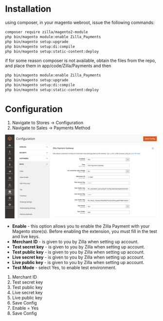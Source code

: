 # Installation
using composer, in your magento webroot, issue the following commands:

```
composer require zilla/magento2-module
php bin/magento module:enable Zilla_Payments
php bin/magento setup:upgrade
php bin/magento setup:di:compile
php bin/magento setup:static-content:deploy
```

if for some reason composer is not available, obtain the files from the repo, and place them in app/code/Zilla/Payments and then
```
php bin/magento module:enable Zilla_Payments
php bin/magento setup:upgrade
php bin/magento setup:di:compile
php bin/magento setup:static-content:deploy
```

# Configuration
1. Navigate to Stores → Configuration
2. Navigate to Sales → Payments Method

![Stores → Configuration -> Sales -> Payments Method](images/screencapture-zilla-payment-system-config.png "Zilla Payment Gateway")

- **Enable** - this option allows you to enable the Zilla Payment with your Magento store(s). Before enabling the extension, you must fill in the test and live keys.
- **Merchant ID** - is given to you by Zilla when setting up account.
- **Test secret key** - is given to you by Zilla when setting up account.
- **Test public key** - is given to you by Zilla when setting up account.
- **Live secret key** - is given to you by Zilla when setting up account.
- **Live public key** - is given to you by Zilla when setting up account.
- **Test Mode** - select Yes, to enable test environment.

1. Merchant ID
2. Test secret key
3. Test public key
4. Live secret key
5. Live public key
6. Save Config
7. Enable = Yes
8. Save Config
